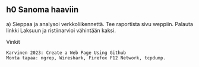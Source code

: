 ## h0 Sanoma haaviin

a) Sieppaa ja analysoi verkkoliikennettä. Tee raportista sivu weppiin. Palauta linkki Laksuun ja ristiinarvioi vähintään kaksi.

Vinkit

    Karvinen 2023: Create a Web Page Using Github
    Monta tapaa: ngrep, Wireshark, Firefox F12 Network, tcpdump.
